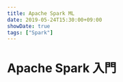 ```yaml
---
title: Apache Spark ML
date: 2019-05-24T15:30:00+09:00
showDate: true
tags: ["Spark"]
---
```


# Apache Spark 入門
